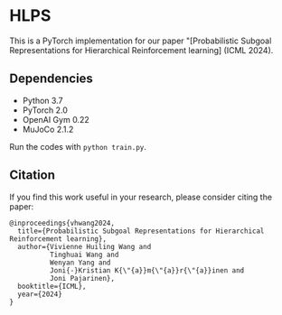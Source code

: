 # HLPS

This is a PyTorch implementation for our paper "[Probabilistic Subgoal Representations for Hierarchical Reinforcement learning] (ICML 2024).

## Dependencies
- Python 3.7
- PyTorch 2.0
- OpenAI Gym 0.22
- MuJoCo 2.1.2

Run the codes with ``python train.py``. 

## Citation
If you find this work useful in your research, please consider citing the paper:
```
@inproceedings{vhwang2024,
  title={Probabilistic Subgoal Representations for Hierarchical Reinforcement learning},
  author={Vivienne Huiling Wang and
          Tinghuai Wang and
          Wenyan Yang and
          Joni{-}Kristian K{\"{a}}m{\"{a}}r{\"{a}}inen and
          Joni Pajarinen},
  booktitle={ICML},
  year={2024}
}
```
